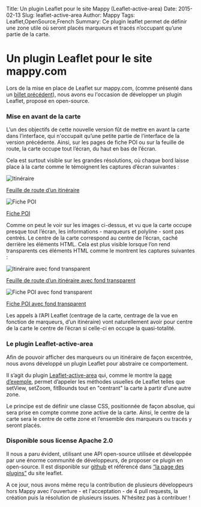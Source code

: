 Title: Un plugin Leaflet pour le site Mappy (Leaflet-active-area)
Date: 2015-02-13
Slug: leaflet-active-area
Author: Mappy
Tags: Leaflet,OpenSource,French
Summary: Ce plugin leaflet permet de définir une zone utile où seront placés marqueurs et tracés n’occupant qu’une partie de la carte.

# Un plugin Leaflet pour le site mappy.com

Lors de la mise en place de Leaflet sur mappy.com, (comme présenté dans un [billet précédent](|filename|mappy-leaflet.md)), nous avons eu l'occasion de développer un plugin Leaflet, proposé en open-source.

### Mise en avant de la carte

L’un des objectifs de cette nouvelle version fût de mettre en avant la carte dans l’interface, qui n'occupait qu’une petite partie de l’interface de la version précédente. Ainsi, sur les pages de fiche POI ou sur la feuille de route, la carte occupe tout l’écran, du haut en bas de l’écran.

Cela est surtout visible sur les grandes résolutions, où chaque bord laisse place à la carte comme le témoignent les captures d’écran suivantes :

![Itinéraire](images/leaflet-active-area/iti.png)

   [Feuille de route d’un itinéraire](http://fr.mappy.com/itineraire/Paris%2075001%20-%2075116/Vincennes%2094300?opt.vehicle=midcar&opt.cost=time&opt.notoll=0&opt.infotraffic=0&opt.gascost=1.558&opt.gas=petrol&opt.compensation=0&routeidx=0)

![Fiche POI](images/leaflet-active-area/poi.png)

   [Fiche POI](http://fr.mappy.com/poi/51f0bde784aebbc34d4a0cc7)

Comme on peut le voir sur les images ci-dessus, et vu que la carte occupe presque tout l’écran, les informations - marqueurs et polyline - sont pas centrés. Le centre de la carte correspond au centre de l’écran, caché derrière les éléments HTML.
Cela est plus visible lorsque l’on rend transparents ces éléments HTML comme le montrent les captures suivantes :

![Itinéraire avec fond transparent](images/leaflet-active-area/iti-transparent.png)

   [Feuille de route d’un itinéraire avec fond transparent](http://fr.mappy.com/itineraire/Paris%2075001%20-%2075116/Vincennes%2094300?opt.vehicle=midcar&opt.cost=time&opt.notoll=0&opt.infotraffic=0&opt.gascost=1.558&opt.gas=petrol&opt.compensation=0&routeidx=0)

![Fiche POI avec fond transparent](images/leaflet-active-area/poi-transparent.png)

   [Fiche POI avec fond transparent](http://fr.mappy.com/poi/51f0bde784aebbc34d4a0cc7)

Les appels à l’API Leaflet (centrage de la carte, centrage de la vue en fonction de marqueurs, d’un itinéraire) vont naturellement avoir pour centre de la carte le centre de l’écran si celle-ci en occupe la quasi-totalité.


### Le plugin Leaflet-active-area

Afin de pouvoir afficher des marqueurs ou un itinéraire de façon excentrée, nous avons développé un plugin Leaflet pour abstraire ce comportement.

Il s’agit du plugin [Leaflet-active-area](https://github.com/Mappy/Leaflet-active-area) qui, comme le montre la [page d’exemple](http://techblog.mappy.com/Leaflet-active-area/examples/index.html), permet d’appeler les méthodes usuelles de Leaflet telles que setView, setZoom, fitBounds tout en "centrant" la carte à partir d’une autre zone.

Le principe est de définir une classe CSS, positionnée de façon absolue, qui sera prise en compte comme zone active de la carte. Ainsi, le centre de la carte sera le centre de cette zone et l’ensemble des marqueurs ou tracés y seront placés.

### Disponible sous license Apache 2.0

Il nous a paru évident, utilisant une API open-source utilisée et développée par une énorme communité de développeurs, de proposer ce plugin en open-source. Il est disponible sur [github](https://github.com/Mappy/Leaflet-active-area) et référencé dans [“la page des plugins”](http://leafletjs.com/plugins.html#other-plugins-and-libraries) du site leaflet.

A ce jour, nous avons même reçu la contribution de plusieurs développeurs hors Mappy avec l'ouverture - et l'acceptation - de 4 pull requests, la création puis la résolution de plusieurs issues. N'hésitez pas à contribuer !
